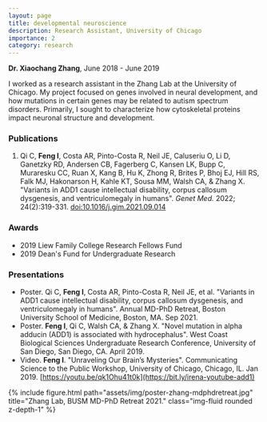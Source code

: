 ```yaml
---
layout: page
title: developmental neuroscience
description: Research Assistant, University of Chicago
importance: 2
category: research
---
```


**Dr. Xiaochang Zhang**, June 2018 - June 2019

I worked as a research assistant in the Zhang Lab at the University of Chicago. My project focused on genes involved in neural development, and how mutations in certain genes may be related to autism spectrum disorders. Primarily, I sought to characterize how cytoskeletal proteins impact neuronal structure and development.


### Publications

1. Qi C, **Feng I**, Costa AR, Pinto-Costa R, Neil JE, Caluseriu O, Li D, Ganetzky RD, Andersen CB, Fagerberg C, Kansen LK, Bupp C, Muraresku CC, Ruan X, Kang B, Hu K, Zhong R, Brites P, Bhoj EJ, Hill RS, Falk MJ, Hakonarson H, Kahle KT, Sousa MM, Walsh CA, & Zhang X. "Variants in ADD1 cause intellectual disability, corpus callosum dysgenesis, and ventriculomegaly in humans". *Genet Med.* 2022; 24(2):319-331. [doi:10.1016/j.gim.2021.09.014](https://doi.org/10.1016/j.gim.2021.09.014)


### Awards

- 2019 Liew Family College Research Fellows Fund
- 2019 Dean's Fund for Undergraduate Research


### Presentations

- Poster. Qi C, **Feng I**, Costa AR, Pinto-Costa R, Neil JE, et al. "Variants in ADD1 cause intellectual disability, corpus callosum dysgenesis, and ventriculomegaly in humans". Annual MD-PhD Retreat, Boston University School of Medicine, Boston, MA. Sep 2021.
- Poster. **Feng I**, Qi C, Walsh CA, & Zhang X. "Novel mutation in alpha adducin (ADD1) is associated with hydrocephalus". West Coast Biological Sciences Undergraduate Research Conference, University of San Diego, San Diego, CA. April 2019.
- Video. **Feng I**. "Unraveling Our Brain’s Mysteries". Communicating Science to the Public Workshop, University of Chicago, Chicago, IL. Jan 2019. [https://youtu.be/qk1Ohu41t0k](https://bit.ly/irena-youtube-add1)

<div class="row">
    <div class="col-sm mt-3 mt-md-0">
        {% include figure.html path="assets/img/poster-zhang-mdphdretreat.jpg" title="Zhang Lab, BUSM MD-PhD Retreat 2021." class="img-fluid rounded z-depth-1" %}
    </div>
</div>
